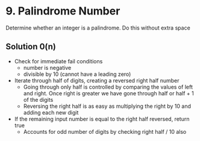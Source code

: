 # 9. Palindrome Number

Determine whether an integer is a palindrome. Do this without extra space

## Solution 0(n)
* Check for immediate fail conditions
  * number is negative
  * divisible by 10 (cannot have a leading zero)
* Iterate through half of digits, creating a reversed right half number
  * Going through only half is controlled by comparing the values of left and right. Once right is greater we have gone through half or half + 1 of the digits
  * Reversing the right half is as easy as multiplying the right by 10 and adding each new digit
* If the remaining input number is equal to the right half reversed, return true
  * Accounts for odd number of digits by checking right half / 10 also
